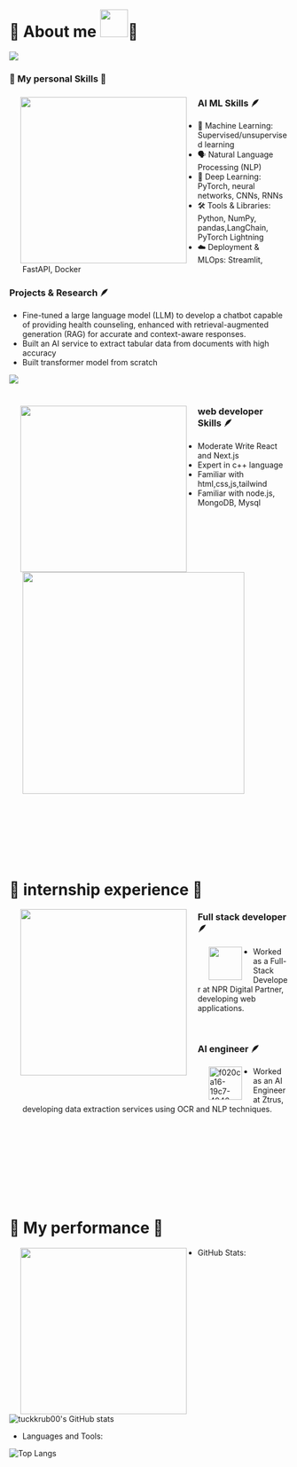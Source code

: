 # 🩷 About me <img src="https://image.civitai.com/xG1nkqKTMzGDvpLrqFT7WA/29dd7beb-0eac-4f29-9db1-832fc4fb619f/width=640,original=false/05976-3724328254-2023-12-10.jpeg"  width="50">🩷 


<img src="https://readme-typing-svg.herokuapp.com?font=Fira+Code&pause=1000&color=F756EE&background=FFADFA00&random=false&width=800&lines=Welcome!+to+my+profile🩷🩷🩷;Nice+to+meet+you🩷🩷🩷;" />


 <h3>
       🩷 My personal Skills 🩷
 </h3>      
<div>
  <img src="https://i.pinimg.com/736x/b0/36/18/b03618c27fb4b41b9a881dfc5397fa05.jpg" width="300" align="left" hspace="20" />
  <div>
    <h3>AI ML Skills 🪶</h3>
    <ul>
      <li>🧠 Machine Learning: Supervised/unsupervised learning</li>
      <li>🗣️ Natural Language Processing (NLP)</li>
      <li>🤖 Deep Learning: PyTorch, neural networks, CNNs, RNNs</li>
      <li>🛠️ Tools & Libraries: Python, NumPy, pandas,LangChain, PyTorch Lightning</li>
      <li>☁️ Deployment & MLOps: Streamlit, FastAPI, Docker</li>    
    </ul>
    <h3>Projects & Research 🪶</h3>
    <ul>
      <li>Fine-tuned a large language model (LLM) to develop a chatbot capable of providing health counseling, enhanced with retrieval-augmented generation (RAG) for accurate and context-aware responses.</li>
      <li>Built an AI service to extract tabular data from documents with high accuracy</li>
      <li>Built transformer model from scratch</li>
    </ul>    
    <img src="https://skillicons.dev/icons?i=fastapi,pytorch,tensorflow,py" />
  </div>
</div>
<br>
<div >
      <div>
        <img align="left" src="https://i.pinimg.com/564x/cf/18/ad/cf18ad23ee246a4f9db0d2c9077e9c7d.jpg" width="300" hspace="20"> 
      </div>
  <div>
    <h3>
           web developer Skills 🪶
    </h3>
    <ul>
        <li>
          Moderate Write React and Next.js
        </li>
        <li>
            Expert in c++ language
          </li>
        <li>
            Familiar with html,css,js,tailwind
          </li>
      <li>
            Familiar with node.js, MongoDB, Mysql
          </li>
          <img src="https://skillicons.dev/icons?i=js,html,css,cpp,nodejs,nextjs,postgres,react,tailwind,ts" width="400">
    </ul>
        
  </div>
  
</div>
<br>
<br>
<br>
<br>
<br>
<br>

# 🩷 internship experience 🩷


<div>
      <img align="left" src="https://i.pinimg.com/736x/90/1a/d0/901ad0d544a5367a28984d9ae328e753.jpg" width="300" hspace="20" >
</div>      


<h3>
           Full stack developer 🪶
</h3>
 <div>
      <img align="left" src="https://encrypted-tbn0.gstatic.com/images?q=tbn:ANd9GcR7SPO3giRo5b54dCBQHK6szy8TxysUw2bPBA&s" width="60" hspace="20" >
</div> 
      

- Worked as a Full-Stack Developer at NPR Digital Partner, developing web applications.
<br>
<h3>
           AI engineer 🪶
</h3>
<div>
      <img width="60" align="left" hspace="20" alt="f020ca16-19c7-4946-ba1b-30f2cc8d6c00-1616601238__1_-removebg-preview" src="https://github.com/user-attachments/assets/853965f7-1114-4964-9142-af1ebd68dc8e" />
</div> 


- Worked as an AI Engineer at Ztrus, developing data extraction services using OCR and NLP techniques.
<br>
<br>
<br>
<br>
<br>
<br>
<br>
<br>

# 🩷 My performance 🩷


<div>
      <img align="left" src="https://i.pinimg.com/736x/4e/79/5b/4e795b697a15d54159e67132ea04b9ad.jpg" width="300" hspace="20" >
</div>      


- GitHub Stats:
  
![tuckkrub00's GitHub stats](https://github-readme-stats.vercel.app/api?username=tuckkrub00&show_icons=true&theme=radical)

- Languages and Tools:
  
![Top Langs](https://github-readme-stats.vercel.app/api/top-langs/?username=tuckkrub00&layout=compact&theme=radical)




